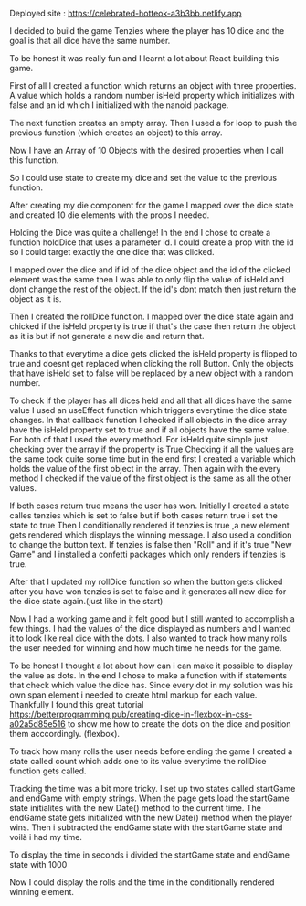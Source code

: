 
Deployed site : https://celebrated-hotteok-a3b3bb.netlify.app


I decided to build the game Tenzies where the player has 10 dice and the goal is that all dice have the same number.

To be honest it was really fun and I learnt a lot about React building this game.

First of all I created a function which returns an object with three properties.
A value which holds a random number
isHeld property which initializes with false
and an id which I initialized with the nanoid package.

The next function creates an empty array. 
Then I used a for loop to push the previous function (which creates an object) to this array.

Now I have an Array of 10 Objects with the desired properties when I call this function.

So I could use state to create my dice and set the value to the previous function.

After creating my die component for the game I mapped over the dice state and created 10 die elements with the props I needed.

Holding the Dice was quite a challenge! In the end I chose to create a function holdDice that uses a parameter id.
I could create a prop with the id so I could target exactly the one dice that was clicked.

I mapped over the dice and if id of the dice object and the id of the clicked element was the same then I was able
to only flip the value of isHeld and dont change the rest of the object.
If the id's dont match then just return the object as it is.

Then I created the rollDice function. I mapped over the dice state again and chicked if the isHeld property is true
if that's the case then return the object as it is but if not generate a new die and return that.

Thanks to that everytime a dice gets clicked the isHeld property is flipped to true and doesnt get replaced when clicking the 
roll Button. Only the objects that have isHeld set to false will be replaced by a new object with a random number.

To check if the player has all dices held and all that all dices have the same value I used an useEffect function
which triggers everytime the dice state changes.
In that callback function I checked if all objects in the dice array have the isHeld property set to true and
if all objects have the same value.
For both of that I used the every method.
For isHeld quite simple just checking over the array if the property is True
Checking if all the values are the same took quite some time but in the end first I created a variable which holds
the value of the first object in the array.
Then again with the every method I checked if the value of the first object is the same as all the other values.

If both cases return true means the user has won.
Initially I created a state calles tenzies which is set to false but if both cases return true i set the state to true
Then I conditionally rendered if tenzies is true ,a new element gets rendered which displays the winning message.
I also used a condition to change the button text. If tenzies is false then "Roll" and if it's true "New Game" and I installed
a confetti packages which only renders if tenzies is true.


After that I updated my rollDice function so when the button gets clicked after you have won tenzies is set to false and
it generates all new dice for the dice state again.(just like in the start)

Now I had a working game and it felt good but I still wanted to accomplish a few things.
I had the values of the dice displayed as numbers and I wanted it to look like real dice with the dots.
I also wanted to track how many rolls the user needed for winning and how much time he needs for the game.

To be honest I thought a lot about how can i can make it possible to display the value as dots.
In the end I chose to make a function with if statements that check which value the dice has.
Since every dot in my solution was his own span element i needed to create html markup for each value.
Thankfully I found this great tutorial https://betterprogramming.pub/creating-dice-in-flexbox-in-css-a02a5d85e516
to show me how to create the dots on the dice and position them acccordingly. (flexbox).

To track how many rolls the user needs before ending the game I created a state called count which adds one to its value
everytime the rollDice function gets called.

Tracking the time was a bit more tricky. I set up two states called startGame and endGame with empty strings.
When the page gets load the startGame state initialites with the new Date() method to the current time.
The endGame state gets initialized with the new Date() method when the player wins.
Then i subtracted the endGame state with the startGame state and voilà i had my time.

To display the time in seconds i divided the startGame state and endGame state with 1000

Now I could display the rolls and the time in the conditionally rendered winning element. 



